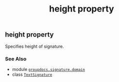 ﻿---
title: height property
second_title: GroupDocs.Signature for Python via .NET API References
description: 
type: docs
url: /python-net/groupdocs.signature.domain/textsignature/height/
is_root: false
weight: 60
---

## height property


Specifies height of signature.

### See Also
* module [`groupdocs.signature.domain`](../../)
* class [`TextSignature`](/signature/python-net/groupdocs.signature.domain/textsignature)
